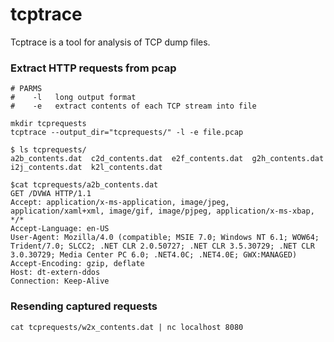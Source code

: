 # tcptrace

Tcptrace is a tool for analysis of TCP dump files.

### Extract HTTP requests from pcap
```
# PARMS
#    -l   long output format
#    -e   extract contents of each TCP stream into file

mkdir tcprequests
tcptrace --output_dir="tcprequests/" -l -e file.pcap 
```

```
$ ls tcprequests/
a2b_contents.dat  c2d_contents.dat  e2f_contents.dat  g2h_contents.dat  i2j_contents.dat  k2l_contents.dat

$cat tcprequests/a2b_contents.dat
GET /DVWA HTTP/1.1
Accept: application/x-ms-application, image/jpeg, application/xaml+xml, image/gif, image/pjpeg, application/x-ms-xbap, */*
Accept-Language: en-US
User-Agent: Mozilla/4.0 (compatible; MSIE 7.0; Windows NT 6.1; WOW64; Trident/7.0; SLCC2; .NET CLR 2.0.50727; .NET CLR 3.5.30729; .NET CLR 3.0.30729; Media Center PC 6.0; .NET4.0C; .NET4.0E; GWX:MANAGED)
Accept-Encoding: gzip, deflate
Host: dt-extern-ddos
Connection: Keep-Alive
```


### Resending captured requests

```
cat tcprequests/w2x_contents.dat | nc localhost 8080
```

